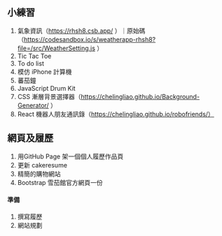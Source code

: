 ## 小練習

1. 氣象資訊（https://rhsh8.csb.app/ ）｜原始碼（https://codesandbox.io/s/weatherapp-rhsh8?file=/src/WeatherSetting.js ）
2. Tic Tac Toe
3. To do list
4. 模仿 iPhone 計算機
5. 蕃茄鐘
6. JavaScript Drum Kit
7. CSS 漸層背景選擇器（https://chelingliao.github.io/Background-Generator/ ）
8. React 機器人朋友通訊錄（https://chelingliao.github.io/robofriends/）

## 網頁及履歷

1. 用GitHub Page 架一個個人履歷作品頁
2. 更新 cakeresume
3. 精簡的購物網站
4. Bootstrap 雪茄館官方網頁一份

#### 準備

1. 撰寫履歷
2. 網站規劃
